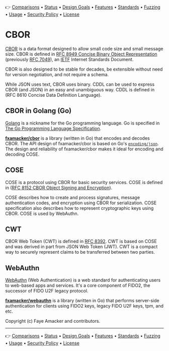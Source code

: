 👉  [Comparisons](https://github.com/fxamacker/cbor#comparisons) • [Status](https://github.com/fxamacker/cbor#current-status) • [Design Goals](https://github.com/fxamacker/cbor#design-goals) • [Features](https://github.com/fxamacker/cbor#features) • [Standards](https://github.com/fxamacker/cbor#standards) • [Fuzzing](https://github.com/fxamacker/cbor#fuzzing-and-code-coverage) • [Usage](https://github.com/fxamacker/cbor#usage) • [Security Policy](https://github.com/fxamacker/cbor#security-policy) • [License](https://github.com/fxamacker/cbor#license)

# CBOR
[CBOR](https://en.wikipedia.org/wiki/CBOR) is a data format designed to allow small code size and small message size. CBOR is defined in [RFC 8949 Concise Binary Object Representation](https://tools.ietf.org/html/rfc8949) (previously [RFC 7049](https://tools.ietf.org/html/rfc7049)), an [IETF](http://ietf.org/) Internet Standards Document.

CBOR is also designed to be stable for decades, be extensible without need for version negotiation, and not require a schema.

While JSON uses text, CBOR uses binary. CDDL can be used to express CBOR (and JSON) in an easy and unambiguous way.  CDDL is defined in (RFC 8610 Concise Data Definition Language).

## CBOR in Golang (Go)
[Golang](https://golang.org/) is a nickname for the Go programming language.  Go is specified in [The Go Programming Language Specification](https://golang.org/ref/spec).

__[fxamacker/cbor](https://github.com/fxamacker/cbor)__ is a library (written in Go) that encodes and decodes CBOR. The API design of fxamacker/cbor is based on Go's [`encoding/json`](https://golang.org/pkg/encoding/json/).  The design and reliability of fxamacker/cbor makes it ideal for encoding and decoding COSE.

## COSE
COSE is a protocol using CBOR for basic security services. COSE is defined in ([RFC 8152 CBOR Object Signing and Encryption](https://tools.ietf.org/html/rfc8152)).

COSE describes how to create and process signatures, message authentication codes, and encryption using CBOR for serialization.  COSE specification also describes how to represent cryptographic keys using CBOR.  COSE is used by WebAuthn.

## CWT
CBOR Web Token (CWT) is defined in [RFC 8392](http://tools.ietf.org/html/rfc8392).  CWT is based on COSE and was derived in part from JSON Web Token (JWT).  CWT is a compact way to securely represent claims to be transferred between two parties.

## WebAuthn
[WebAuthn](https://en.wikipedia.org/wiki/WebAuthn) (Web Authentication) is a web standard for authenticating users to web-based apps and services. It's a core component of FIDO2, the successor of FIDO U2F legacy protocol.

__[fxamacker/webauthn](https://github.com/fxamacker/webauthn)__ is a library (written in Go) that performs server-side authentication for clients using FIDO2 keys, legacy FIDO U2F keys, tpm, and etc.

Copyright (c) Faye Amacker and contributors.

<hr>

👉  [Comparisons](https://github.com/fxamacker/cbor#comparisons) • [Status](https://github.com/fxamacker/cbor#current-status) • [Design Goals](https://github.com/fxamacker/cbor#design-goals) • [Features](https://github.com/fxamacker/cbor#features) • [Standards](https://github.com/fxamacker/cbor#standards) • [Fuzzing](https://github.com/fxamacker/cbor#fuzzing-and-code-coverage) • [Usage](https://github.com/fxamacker/cbor#usage) • [Security Policy](https://github.com/fxamacker/cbor#security-policy) • [License](https://github.com/fxamacker/cbor#license)
